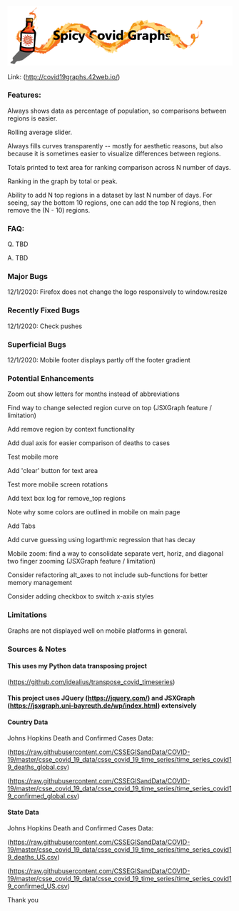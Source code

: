 ![Logo](/img/Spicy_Covid_Graphs_Logo.png)

Link: (http://covid19graphs.42web.io/)


### Features:
Always shows data as percentage of population, so comparisons between regions is easier.

Rolling average slider.

Always fills curves transparently -- mostly for aesthetic reasons, but also because it is sometimes easier to visualize differences between regions.

Totals printed to text area for ranking comparison across N number of days.

Ranking in the graph by total or peak.

Ability to add N top regions in a dataset by last N number of days. For seeing, say the bottom 10 regions, one can add the top N regions, then remove the (N - 10) regions.

### FAQ:
Q. TBD 

A. TBD

### Major Bugs
12/1/2020: Firefox does not change the logo responsively to window.resize

### Recently Fixed Bugs
12/1/2020: Check pushes

### Superficial Bugs
12/1/2020: Mobile footer displays partly off the footer gradient

### Potential Enhancements
Zoom out show letters for months instead of abbreviations

Find way to change selected region curve on top (JSXGraph feature / limitation)

Add remove region by context functionality

Add dual axis for easier comparison of deaths to cases

Test mobile more

Add 'clear' button for text area

Test more mobile screen rotations

Add text box log for remove_top regions

Note why some colors are outlined in mobile on main page

Add Tabs

Add curve guessing using logarthmic regression that has decay

Mobile zoom: find a way to consolidate separate vert, horiz, and diagonal two finger zooming (JSXGraph feature / limitation)

Consider refactoring alt_axes to not include sub-functions for better memory management

Consider adding checkbox to switch x-axis styles

### Limitations
Graphs are not displayed well on mobile platforms in general.

### Sources & Notes

#### This uses my Python data transposing project

(https://github.com/idealius/transpose_covid_timeseries)

#### This project uses JQuery (https://jquery.com/) and JSXGraph (https://jsxgraph.uni-bayreuth.de/wp/index.html) extensively 

#### Country Data

Johns Hopkins Death and Confirmed Cases Data:

(https://raw.githubusercontent.com/CSSEGISandData/COVID-19/master/csse_covid_19_data/csse_covid_19_time_series/time_series_covid19_deaths_global.csv) 

(https://raw.githubusercontent.com/CSSEGISandData/COVID-19/master/csse_covid_19_data/csse_covid_19_time_series/time_series_covid19_confirmed_global.csv) 

#### State Data

Johns Hopkins Death and Confirmed Cases Data:

(https://raw.githubusercontent.com/CSSEGISandData/COVID-19/master/csse_covid_19_data/csse_covid_19_time_series/time_series_covid19_deaths_US.csv) 

(https://raw.githubusercontent.com/CSSEGISandData/COVID-19/master/csse_covid_19_data/csse_covid_19_time_series/time_series_covid19_confirmed_US.csv) 


Thank you